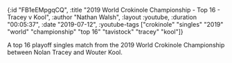 {:id "FB1eEMpgqCQ",
 :title "2019 World Crokinole Championship - Top 16 - Tracey v Kool",
 :author "Nathan Walsh",
 :layout :youtube,
 :duration "00:05:37",
 :date "2019-07-12",
 :youtube-tags
 ["crokinole"
  "singles"
  "2019"
  "world"
  "championship"
  "top 16"
  "tavistock"
  "tracey"
  "kool"]}


A top 16 playoff singles match from the 2019 World Crokinole Championship between Nolan Tracey and Wouter Kool.
